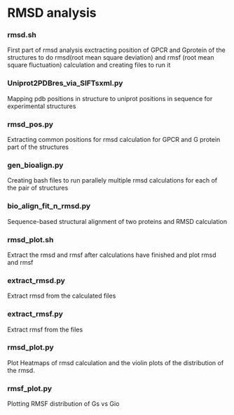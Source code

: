 # RMSD analysis
### rmsd.sh
First part of rmsd analysis exctracting position of GPCR and Gprotein of the structures to do rmsd(root mean square  deviation) and rmsf (root mean square fluctuation) calculation and creating files to run it
### Uniprot2PDBres_via_SIFTsxml.py
Mapping pdb positions in structure to uniprot positions in sequence for experimental structures
### rmsd_pos.py
Extracting common positions for rmsd calculation for GPCR and G protein part of the structures
### gen_bioalign.py
Creating bash files to run parallely multiple rmsd calculations for each of the pair of structures
### bio_align_fit_n_rmsd.py
Sequence-based structural alignment of two proteins and RMSD calculation
### rmsd_plot.sh
Extract the rmsd and rmsf after calculations have finished and plot rmsd and rmsf
### extract_rmsd.py
Extract rmsd from the calculated files
### extract_rmsf.py
Extract rmsf from the files
### rmsd_plot.py
Plot Heatmaps of rmsd calculation and the violin plots of the distribution of the rmsd.
### rmsf_plot.py
Plotting RMSF distribution of Gs vs Gio
